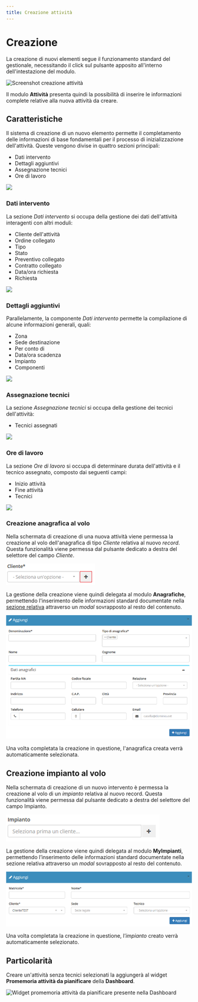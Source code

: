 ```yaml
---
title: Creazione attività
---
```


# Creazione

La creazione di nuovi elementi segue il funzionamento standard del gestionale, necessitando il click sul pulsante apposito all'interno dell'intestazione del modulo.

![Screenshot creazione attività](../../.gitbook/assets/add-attività.PNG)

Il modulo **Attività** presenta quindi la possibilità di inserire le informazioni complete relative alla nuova attività da creare.

## Caratteristiche

Il sistema di creazione di un nuovo elemento permette il completamento delle informazioni di base fondamentali per il processo di inizializzazione dell'attività. Queste vengono divise in quattro sezioni principali:

* Dati intervento
* Dettagli aggiuntivi
* Assegnazione tecnici
* Ore di lavoro

![](https://firebasestorage.googleapis.com/v0/b/gitbook-x-prod.appspot.com/o/spaces%2F-LZJeLg23eVDvrCv74U7-887967055%2Fuploads%2FNFAW21CIYjQ8Rg0uqTZw%2Ffile.png?alt=media)

### Dati intervento

La sezione _Dati intervento_ si occupa della gestione dei dati dell'attività interagenti con altri moduli:

* Cliente dell'attività
* Ordine collegato
* Tipo
* Stato
* Preventivo collegato
* Contratto collegato
* Data/ora richiesta
* Richiesta

![](https://firebasestorage.googleapis.com/v0/b/gitbook-x-prod.appspot.com/o/spaces%2F-LZJeLg23eVDvrCv74U7-887967055%2Fuploads%2FAJIS2TlYGyWHBMun2FeA%2Ffile.png?alt=media)

### Dettagli aggiuntivi

Parallelamente, la componente _Dati intervento_ permette la compilazione di alcune informazioni generali, quali:

* Zona
* Sede destinazione
* Per conto di
* Data/ora scadenza
* Impianto
* Componenti

![](https://firebasestorage.googleapis.com/v0/b/gitbook-x-prod.appspot.com/o/spaces%2F-LZJeLg23eVDvrCv74U7-887967055%2Fuploads%2Fze5WXLPPTcWs7ldGSUAK%2Ffile.png?alt=media)

### Assegnazione tecnici

La sezione _Assegnazione tecnici_ si occupa della gestione dei tecnici dell'attività:

* Tecnici assegnati

![](https://firebasestorage.googleapis.com/v0/b/gitbook-x-prod.appspot.com/o/spaces%2F-LZJeLg23eVDvrCv74U7-887967055%2Fuploads%2FVylZtPBDizmjzIvAB1h7%2Ffile.png?alt=media)

### Ore di lavoro

La sezione _Ore di lavoro_ si occupa di determinare durata dell'attività e il tecnico assegnato, composto dai seguenti campi:

* Inizio attività
* Fine attività
* Tecnici

![](https://firebasestorage.googleapis.com/v0/b/gitbook-x-prod.appspot.com/o/spaces%2F-LZJeLg23eVDvrCv74U7-887967055%2Fuploads%2FMfAw308yhsu9VZ67wD20%2Ffile.png?alt=media)

### Creazione anagrafica al volo

Nella schermata di creazione di una nuova attività viene permessa la creazione al volo dell'anagrafica di tipo _Cliente_ relativa al nuovo _record_. Questa funzionalità viene permessa dal pulsante dedicato a destra del selettore del campo _Cliente_.

![Screenshot creazione anagrafica al volo](../../.gitbook/assets/CreazioneAlVoloCliente.PNG)

La gestione della creazione viene quindi delegata al modulo **Anagrafiche**, permettendo l'inserimento delle informazioni standard documentate nella [sezione relativa](../anagrafiche/creazione.md) attraverso un _modal_ sovrapposto al resto del contenuto.

![Screenshot creazione anagrafica al volo](../../.gitbook/assets/CreazioneAlVoloCliente2.PNG)

Una volta completata la creazione in questione, l'anagrafica creata verrà automaticamente selezionata.

## Creazione impianto al volo

Nella schermata di creazione di un nuovo intervento è permessa la creazione al volo di un _impianto_ relativa al nuovo record. Questa funzionalità viene permessa dal pulsante dedicato a destra del selettore del campo Impianto.

![](<../../.gitbook/assets/immagine (11).png>)

La gestione della creazione viene quindi delegata al modulo **MyImpianti**, permettendo l’inserimento delle informazioni standard documentate nella sezione relativa attraverso un _modal_ sovrapposto al resto del contenuto.

![](<../../.gitbook/assets/immagine (63).png>)

Una volta completata la creazione in questione, l’_impianto_ creato verrà automaticamente selezionato.

## Particolarità

Creare un'attività senza tecnici selezionati la aggiungerà al widget **Promemoria attività da pianificare** della **Dashboard**.

![Widget promemoria attività da pianificare presente nella Dashboard](../../.gitbook/assets/PromemoriaAttivitàDaPianificare.PNG)
